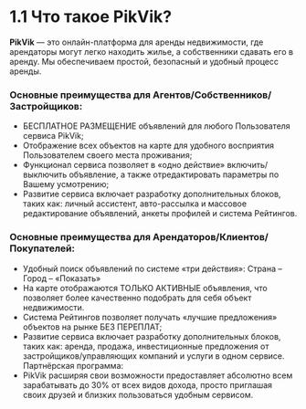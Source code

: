 # 1.1 Что такое PikVik?

**PikVik** — это онлайн-платформа для аренды недвижимости, где арендаторы могут легко находить жилье, а собственники сдавать его в аренду. Мы обеспечиваем простой, безопасный и удобный процесс аренды.

### Основные преимущества для Агентов/Собственников/Застройщиков:
-	БЕСПЛАТНОЕ РАЗМЕЩЕНИЕ объявлений для любого Пользователя сервиса PikVik;
-	Отображение всех объектов на карте для удобного восприятия Пользователем своего места проживания;
-	Функционал сервиса позволяет в «одно действие» включить/выключить объявление, а также отредактировать параметры по Вашему усмотрению;
-	Развитие сервиса включает разработку дополнительных блоков, таких как: личный ассистент, авто-рассылка и массовое редактирование объявлений, анкеты профилей и система Рейтингов.

### Основные преимущества для Арендаторов/Клиентов/Покупателей:
-	Удобный поиск объявлений по системе «три действия»: Страна – Город – «Показать»
-	На карте отображаются ТОЛЬКО АКТИВНЫЕ объявления, что позволяет более качественно подобрать для себя объект недвижимости.
-	Система Рейтингов позволяет получать «лучшие предложения» объектов на рынке БЕЗ ПЕРЕПЛАТ;
-	Развитие сервиса включает разработку дополнительных блоков, таких как: аренда, продажа, инвестиционные предложения от застройщиков/управляющих компаний и услуги в одном сервисе.
Партнёрская программа:
-	PikVik расширяя свои возможности предоставляет абсолютно всем зарабатывать до 30% от всех видов дохода, просто приглашая своих друзей и близких пользоваться удобным сервисом.
